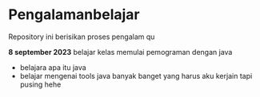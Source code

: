 # Pengalamanbelajar
Repository ini berisikan proses pengalam qu

**8 september 2023**
belajar kelas memulai pemograman dengan java 
- belajara apa itu java
- belajar mengenai tools java
banyak banget yang harus aku kerjain tapi pusing hehe
